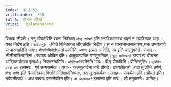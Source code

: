 ```yaml
---
index:  6.1.51
vrittiindex:  338
sutra:  विभाषा लीयतेः
vritti:  balamanorama 
---
```


विभाषा लीयतेः। ननु लीयतेरिति श्यना निर्देशात् `लीङ् श्लेषणे` इति स्नाविकरणस्य ग्रहणं न स्यादित्यत आह-- यका निर्देश इति। `सार्वधातुके य`गिति विहितयका लीयतेरिति निर्देशः। स च श्यन्श्नान्तसाधारणः,यक उभयत्रापि साधारण्यादिति भावः। `मीनातिमिनोती`त्यतो ल्यपीति, `आदेचः` इत्यत आदिति, एच इति चाऽनुवर्तते। तदाह-- लीलीङोरित्यादिना। स्वादय ओदित इति। धातुपाठपठितं गणसूत्रमिदम्। `षूङ् प्राणिप्रसवे` इत्यारभ्य व्रीङन्ता ओदित्कार्यभाज इत्यर्थः। निष्ठानत्वमिति। `ओदितश्चे`त्यनेनेति भावः। प्रीङ् प्रीताविति। प्रीतिस्तुष्टिः। `मुत्प्रीतिः प्रमदो हर्षः` इत्यमरः। एवं सत्यकर्मकः। यथा-- फलमूलादिना हरिः प्रीयते। ह्मष्यतीत्यर्थः।यदा तु प्रीतिः तर्पणं, `प्रीञ् तर्पणे` इति क्रैयादिकात् क्तिनि प्रीतिशब्दनिष्पत्तः, तदा तु सकर्मकः। तदाह-- सकर्मक इति। प्रीयते इति। तर्पयतीत्यर्थः। अथ चत्वारः परस्मैपदिन इति। `दो अवखण्डने` इत्यन्ता इति भावः। शो तनूकरणे। अनिट्।

